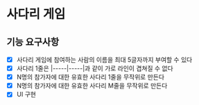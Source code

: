 # 사다리 게임

## 기능 요구사항

- [X] 사다리 게임에 참여하는 사람의 이름을 최대 5글자까지 부여할 수 있다
- [X] 사다리 1줄은 |-----|-----|과 같이 가로 라인이 겹쳐질 수 없다
- [X] N명의 참가자에 대한 유효한 사다리 1줄을 무작위로 만든다
- [X] N명의 참가자에 대한 유효한 사다리 M줄을 무작위로 만든다
- [X] UI 구현
